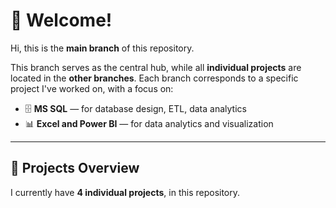 # 👋 Welcome!

Hi, this is the **main branch** of this repository.

This branch serves as the central hub, while all **individual projects** are located in the **other branches**. Each branch corresponds to a specific project I've worked on, with a focus on:

- 🗄️ **MS SQL** — for database design, ETL, data analytics 
- 📊 **Excel and Power BI** — for data analytics and visualization

---

## 📁 Projects Overview

I currently have **4 individual projects**, in this repository.
